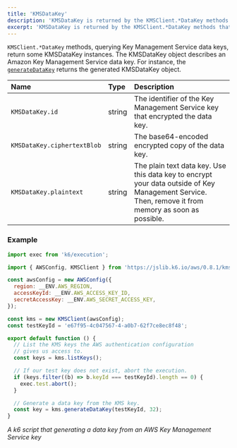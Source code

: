 ```yaml
---
title: 'KMSDataKey'
description: 'KMSDataKey is returned by the KMSClient.*DataKey methods that query KMS data keys'
excerpt: 'KMSDataKey is returned by the KMSClient.*DataKey methods that query KMS data keys'
---
```


`KMSClient.*DataKey` methods, querying Key Management Service data keys, return some KMSDataKey instances.
The KMSDataKey object describes an Amazon Key Management Service data key.
For instance, the [`generateDataKey`](/javascript-api/jslib/aws/kmsclient/kmsclient-generatedatakey/) returns the generated KMSDataKey object.

| Name                        | Type   | Description                                                                                                                     |
| :-------------------------- | :----- | :------------------------------------------------------------------------------------------------------------------------------ |
| `KMSDataKey.id`             | string | The identifier of the Key Management Service key that encrypted the data key.                                                                      |
| `KMSDataKey.ciphertextBlob` | string | The base64-encoded encrypted copy of the data key.                                                                              |
| `KMSDataKey.plaintext`      | string | The plain text data key. Use this data key to encrypt your data outside of Key Management Service. Then, remove it from memory as soon as possible. |

### Example

<CodeGroup labels={[]}>

```javascript
import exec from 'k6/execution';

import { AWSConfig, KMSClient } from 'https://jslib.k6.io/aws/0.8.1/kms.js';

const awsConfig = new AWSConfig({
  region: __ENV.AWS_REGION,
  accessKeyId: __ENV.AWS_ACCESS_KEY_ID,
  secretAccessKey: __ENV.AWS_SECRET_ACCESS_KEY,
});

const kms = new KMSClient(awsConfig);
const testKeyId = 'e67f95-4c047567-4-a0b7-62f7ce8ec8f48';

export default function () {
  // List the KMS keys the AWS authentication configuration
  // gives us access to.
  const keys = kms.listKeys();

  // If our test key does not exist, abort the execution.
  if (keys.filter((b) => b.keyId === testKeyId).length == 0) {
    exec.test.abort();
  }

  // Generate a data key from the KMS key.
  const key = kms.generateDataKey(testKeyId, 32);
}
```

_A k6 script that generating a data key from an AWS Key Management Service key_

</CodeGroup>

